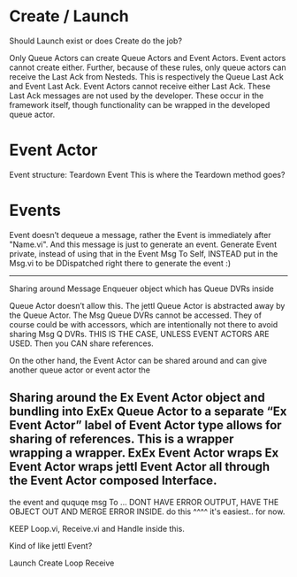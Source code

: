 # Create / Launch

Should Launch exist or does Create do the job?

Only Queue Actors can create Queue Actors and Event Actors.
Event actors cannot create either.
Further, because of these rules, only queue actors can receive the Last Ack from Nesteds. This is respectively the Queue Last Ack and Event Last Ack. Event Actors cannot receive either Last Ack.
These Last Ack messages are not used by the developer. These occur in the framework itself, though functionality can be wrapped in the developed queue actor.


# Event Actor

Event structure: Teardown Event
This is where the Teardown method goes?


# Events

Event doesn’t dequeue a message, rather the Event is immediately after "Name.vi". And this message is just to generate an event.
Generate Event private, instead of using that in the Event Msg To Self, INSTEAD put in the Msg.vi to be DDispatched right there to generate the event :)

---
Sharing around Message Enqueuer object which has Queue DVRs inside

Queue Actor doesn’t allow this. The jettl Queue Actor is abstracted away by the Queue Actor. The Msg Queue DVRs cannot be accessed. They of course could be with accessors, which are intentionally not there to avoid sharing Msg Q DVRs.
THIS IS THE CASE, UNLESS EVENT ACTORS ARE USED. Then you CAN share references.

On the other hand, the Event Actor can be shared around and can give another queue actor or event actor the 

Sharing around the Ex Event Actor object and bundling into ExEx Queue Actor to a separate “Ex Event Actor” label of Event Actor type allows for sharing of references.
This is a wrapper wrapping a wrapper.
ExEx Event Actor wraps Ex Event Actor wraps jettl Event Actor all through the Event Actor composed Interface.
---


the event and ququqe msg To ... DONT HAVE ERROR OUTPUT, HAVE THE OBJECT OUT AND MERGE ERROR INSIDE.
do this ^^^^ it's easiest.. for now.



KEEP Loop.vi, Receive.vi and Handle inside this.

Kind of like jettl Event?


Launch
Create
Loop
Receive